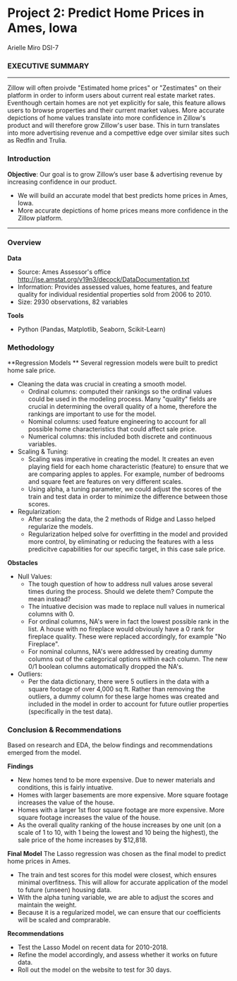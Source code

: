 # Project 2: Predict Home Prices in Ames, Iowa


Arielle Miro 
DSI-7

### EXECUTIVE SUMMARY

---

Zillow will often proivde "Estimated home prices" or "Zestimates" on their platform in order to inform users about current real estate market rates. Eventhough certain homes are not yet explicitly for sale, this feature allows users to browse properties and their current market values. More accurate depictions of home values translate into more confidence in Zillow's product and will therefore grow Zillow's user base. This in turn translates into more advertising revenue and a compettive edge over similar sites such as Redfin and Trulia. 

### Introduction

**Objective**: Our goal is to grow Zillow’s user base & advertising revenue by increasing confidence in our product.
- We will build an accurate model that best predicts home prices in Ames, Iowa.
- More accurate depictions of home prices means more confidence in the Zillow platform.
 
---

### Overview
    
**Data**
- Source: Ames Assessor's office http://jse.amstat.org/v19n3/decock/DataDocumentation.txt 
- Information: Provides assessed values, home features, and feature quality for individual residential properties sold from 2006 to 2010. 
- Size: 2930 observations, 82 variables

**Tools**
- Python (Pandas, Matplotlib, Seaborn, Scikit-Learn)

### Methodology 

**Regression Models **
Several regression models were built to predict home sale price. 

- Cleaning the data was crucial in creating a smooth model. 
    - Ordinal columns: computed their rankings so the ordinal values could be used in the modeling process. Many "quality" fields       are crucial in determining the overall quality of a home, therefore the rankings are important to use for the model. 
    - Nominal columns: used feature engineering to account for all possible home characteristics that could affect sale price. 
    - Numerical columns: this included both discrete and continuous variables.
- Scaling & Tuning:
    - Scaling was imperative in creating the model. It creates an even playing field for each home characteristic (feature) to           ensure that we are comparing apples to apples. For example, number of bedrooms and square feet are features on very               different scales. 
    - Using alpha, a tuning parameter, we could adjust the scores of the train and test data in order to minimize the difference         between those scores. 
- Regularization:
    - After scaling the data, the 2 methods of Ridge and Lasso helped regularize the models. 
    - Regularization helped solve for overfitting in the model and provided more control, by eliminating or reducing the features       with a less predicitve capabilities for our specific target, in this case sale price. 

**Obstacles**
- Null Values: 
    - The tough question of how to address null values arose several times during the process. Should we delete them? Compute the       mean instead? 
    - The intuative decision was made to replace null values in numerical columns with 0. 
    - For ordinal columns, NA's were in fact the lowest possible rank in the list. A house with no fireplace would obviously have       a 0 rank for fireplace quality. These were replaced accordingly, for example "No Fireplace". 
    - For nominal columns, NA's were addressed by creating dummy columns out of the categorical options within each column. The         new 0/1 boolean columns automatically dropped the NA's.  
- Outliers:
    - Per the data dictionary, there were 5 outliers in the data with a square footage of over 4,000 sq ft. Rather than removing         the outliers, a dummy column for these large homes was created and included in the model in order to account for future           outlier properties (specifically in the test data).  

### Conclusion & Recommendations

Based on research and EDA, the below findings and recommendations emerged from the model. 

**Findings**
- New homes tend to be more expensive. Due to newer materials and conditions, this is fairly intuative. 
- Homes with larger basements are more expensive. More square footage increases the value of the house. 
- Homes with a larger 1st floor square footage are more expensive. More square footage increases the value of the house. 
- As the overall quality ranking of the house increases by one unit (on a scale of 1 to 10, with 1 being the lowest and 10 being the highest), the sale price of the home increases by $12,818. 
    
**Final Model**
The Lasso regression was chosen as the final model to predict home prices in Ames. 
- The train and test scores for this model were closest, which ensures minimal overfitness. This will allow for accurate application of the model to future (unseen) housing data. 
- With the alpha tuning variable, we are able to adjust the scores and maintain the weight. 
- Because it is a regularized model, we can ensure that our coefficients will be scaled and comprarable. 
    
**Recommendations**
- Test the Lasso Model on recent data for 2010-2018. 
- Refine the model accordingly, and assess whether it works on future data. 
- Roll out the model on the website to test for 30 days.

